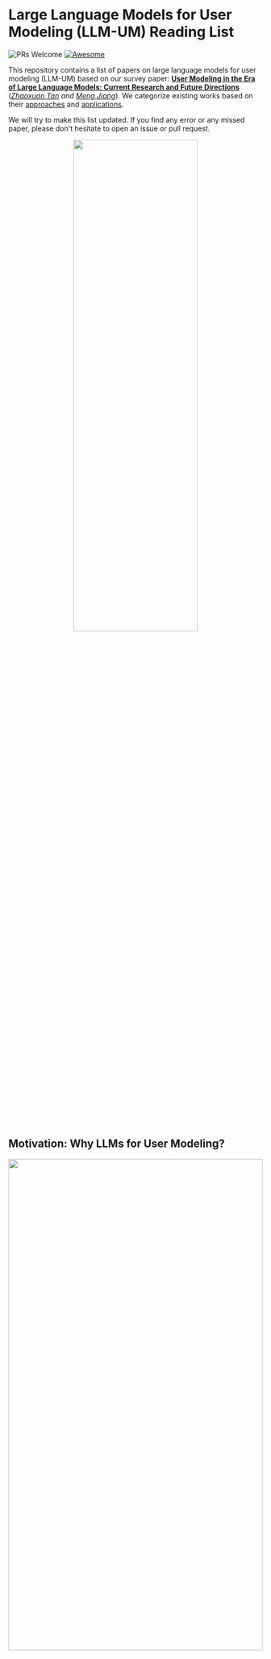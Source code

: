 
# Large Language Models for User Modeling (LLM-UM) Reading List
![PRs Welcome](https://img.shields.io/badge/PRs-Welcome-green)  [![Awesome](https://awesome.re/badge.svg)](https://awesome.re) 


This repository contains a list of papers on large language models for user modeling (LLM-UM) based on our survey paper: [**User Modeling in the Era of Large Language Models: Current Research and Future Directions**](https://arxiv.org/abs/2312.11518) (*[Zhaoxuan Tan](https://zhaoxuan.info/) and [Meng Jiang](http://www.meng-jiang.com/)*).
We categorize existing works based on their [approaches](#approaches-to-llm-um) and [applications](#applications-of-llm-um).

We will try to make this list updated. If you find any error or any missed paper, please don't hesitate to open an issue or pull request.

<div  align="center">    
<img src="./asset/intro.png" width="70%" height="50%">
</div>


## Motivation: Why LLMs for User Modeling?

<div  align="center">    
<img src="./asset/LLM-UM_Fig2.png" width="100%" height="50%">
</div>

LLMs have shown promising potential in modeling and comprehending user-generated content (UGC), as evidenced by various studies and examples. One area of focus is utilizing LLMs for recommendation purposes, where they can predict users' item-based interests based on their behavior history. User profiling is another domain where LLMs excel, summarizing users' characteristics and interests from their generated content and history. In the context of rating prediction, LLMs can leverage reasoning based on users' previous ratings to predict ratings for candidate items. Additionally, LLMs demonstrate the ability to understand user personality and recognize it based on UGC history. They also prove effective in detecting suspicious UGC, such as hate speech. These findings collectively illustrate the capabilities of LLMs in modeling, understanding, and reasoning UGC and user behavior, making them valuable tools for user-oriented applications.

## Approaches to LLM-UM

### LLMs as Predictors

<div  align="center">    
<img src="./asset/LLM-UM_Predictors.png" width="100%" height="70%">
</div>

#### Common Generative Reasoner

- **Recommendation as Instruction Following: A Large Language Model Empowered Recommendation Approach [[link]](https://arxiv.org/abs/2305.07001)**
    
    
- **Is ChatGPT a Good Recommender? A Preliminary Study [[link]](https://arxiv.org/abs/2304.10149)**
    
    
- **Zero-Shot Next-Item Recommendation using Large Pretrained Language Models [[link]](https://arxiv.org/abs/2304.03153)**
    
    
- **Large Language Models for User Interest Journeys [[link]](https://arxiv.org/abs/2305.15498)**
    
    
- **Large Language Models are Competitive Near Cold-start Recommenders for Language- and Item-based Preferences [[link]](https://arxiv.org/pdf/2307.14225.pdf)**
    
    
- **BookGPT: A General Framework for Book Recommendation Empowered by Large Language Model [[link]](https://arxiv.org/abs/2305.15673)**
    
    
- **Large Language Models are Zero-Shot Rankers for Recommender Systems [[link]](https://arxiv.org/abs/2305.08845)**
    
    
- **PALR: Personalization Aware LLMs for Recommendation [[link]](https://arxiv.org/abs/2305.07622)**
    
    
- **LaMP: When Large Language Models Meet Personalization [[link]](https://arxiv.org/pdf/2304.11406.pdf)**
    
    
- **Teach LLMs to Personalize -- An Approach inspired by Writing Education [[link]](https://arxiv.org/abs/2308.07968)**
    
    
- **A Preliminary Study of ChatGPT on News Recommendation: Personalization, Provider Fairness, Fake News [[link]](https://arxiv.org/abs/2306.10702)**
    
    
- **ReLLa: Retrieval-enhanced Large Language Models for Lifelong Sequential Behavior Comprehension in Recommendation [[link]](https://arxiv.org/pdf/2308.11131.pdf)**
    
    
- **Is ChatGPT a Good Personality Recognizer? A Preliminary Study [[link]](https://arxiv.org/abs/2307.03952)**

- **Can ChatGPT Assess Human Personalities? A General Evaluation Framework [[link]](https://arxiv.org/abs/2303.01248)**

- **Uncovering the Potential of ChatGPT for Discourse Analysis in Dialogue: An Empirical Study [[link]](https://arxiv.org/abs/2305.08391)**


- **Large language models can accurately predict searcher preferences [[link]](https://arxiv.org/abs/2309.10621)**
    
    
- **An External Stability Audit Framework to Test the Validity of Personality Prediction in AI Hiring [[link]](https://arxiv.org/abs/2201.09151)**
            
- **Multilevel Large Language Models for Everyone [[link]](https://arxiv.org/abs/2307.13221)**

- **Evaluating ChatGPT as a Recommender System: A Rigorous Approach [[link]](https://arxiv.org/abs/2309.03613)**

- **ChatGPT for Suicide Risk Assessment on Social Media: Quantitative Evaluation of Model Performance, Potentials and Limitations [[link]](https://arxiv.org/abs/2306.09390)**

- **Recommendation as Instruction Following: A Large Language Model Empowered Recommendation Approach [[link]](https://arxiv.org/abs/2305.07001)**


- **Generative Job Recommendations with Large Language Model [[link]](https://arxiv.org/abs/2307.02157)**

- **TALLRec: An Effective and Efficient Tuning Framework to Align Large Language Model with Recommendation [[link]](https://arxiv.org/abs/2305.00447)**

- **Exploring Large Language Model for Graph Data Understanding in Online Job Recommendations [[link]](https://arxiv.org/pdf/2307.05722.pdf)**
    
- **Automatic Personalized Impression Generation for PET Reports Using Large Language Models [[link]](https://arxiv.org/abs/2309.10066)**


- **ReLLa: Retrieval-enhanced Large Language Models for Lifelong Sequential Behavior Comprehension in Recommendation [[link]](https://arxiv.org/abs/2308.11131)**




#### Simulator/Agent
- **Leveraging Large Language Models in Conversational Recommender Systems [[link]](https://arxiv.org/abs/2305.07961)**
        
        
- **RecMind: Large Language Model Powered Agent For Recommendation [[link]](https://arxiv.org/abs/2308.14296)**
    
    
- **Recommender AI Agent: Integrating Large Language Models for Interactive Recommendations [[link]](https://arxiv.org/abs/2308.16505)**
    
    
- **When Large Language Model based Agent Meets User Behavior Analysis: A Novel User Simulation Paradigm [[link]](https://arxiv.org/abs/2306.02552)**
    
    
- **Unlocking the Potential of User Feedback: Leveraging Large Language Model as User Simulator to Enhance Dialogue System [[link]](https://arxiv.org/abs/2306.09821)**
    
    
- **Large Language Model as a User Simulator [[link]](https://arxiv.org/abs/2308.11534)**
    
    
- **Graph-ToolFormer: To Empower LLMs with Graph Reasoning Ability via Prompt Augmented by ChatGPT [[link]](https://arxiv.org/abs/2304.11116)**
    
    
- **Auto-GPT [[link]](https://github.com/Significant-Gravitas/Auto-GPT)**
    

- **A Study on the Performance of Generative Pre-trained Transformer (GPT) in Simulating Depressed Individuals on the Standardized Depressive Symptom Scale [[link]](https://arxiv.org/abs/2307.08576)**

- **Generative Agents: Interactive Simulacra of Human Behavior [[link]](https://arxiv.org/abs/2304.03442)**

- **PersonaLLM: Investigating the Ability of Large Language Models to Express Big Five Personality Traits [[link]](https://arxiv.org/abs/2305.02547)**

- **When Large Language Model based Agent Meets User Behavior Analysis: A Novel User Simulation Paradigm [[link]](https://arxiv.org/abs/2306.02552)**



#### Classifier/Detector

- **How would Stance Detection Techniques Evolve after the Launch of ChatGPT? [[link]](https://arxiv.org/abs/2212.14548)**
        
        
- **Ladder-of-Thought: Using Knowledge as Steps to Elevate Stance Detection [[link]](https://arxiv.org/abs/2308.16763)**

- **Leveraging Large Language Models for Topic Classification in the Domain of Public Affairs [[link]](https://arxiv.org/abs/2306.02864)**
    
    
- **Text Classification via Large Language Models [[link]](https://arxiv.org/abs/2305.08377)**
    
    
- **Navigating Prompt Complexity for Zero-Shot Classification: A Study of Large Language Models in Computational Social Science [[link]](https://arxiv.org/abs/2305.14310)**
    
    
- **Exploring Zero and Few-shot Techniques for Intent Classification [[link]](https://arxiv.org/pdf/2305.07157.pdf)**
    
    
- **Enabling Classifiers to Make Judgements Explicitly Aligned with Human Values [[link]](https://arxiv.org/pdf/2210.07652.pdf)**
- **Large Language Models in the Workplace: A Case Study on Prompt Engineering for Job Type Classification [[link]](https://arxiv.org/abs/2303.07142)**
    
    
- **How to use LLMs for Text Analysis [[link]](https://arxiv.org/abs/2307.13106)**
    
    
- **Stance Detection With Supervised, Zero-Shot, and Few-Shot Applications [[link]](https://arxiv.org/abs/2305.01723)**

- **TabLLM: Few-shot Classification of Tabular Data with Large Language Models [[link]](https://arxiv.org/abs/2210.10723)**
    
    
- **Read, Diagnose and Chat: Towards Explainable and Interactive LLMs-Augmented Depression Detection in Social Media [[link]](https://arxiv.org/abs/2305.05138)**
    
    
- **What do LLMs Know about Financial Markets? A Case Study on Reddit Market Sentiment Analysis [[link]](https://arxiv.org/pdf/2212.11311.pdf)**
    
    
- **Social bot detection in the age of ChatGPT: Challenges and opportunities [[link]](https://firstmonday.org/ojs/index.php/fm/article/view/13185)**
    
    
- **Exploring Self-Reinforcement for Improving Learnersourced Multiple-Choice Question Explanations with Large Language Models [[link]](https://arxiv.org/abs/2309.10444)**

- **Leveraging Large Language Models for Automated Dialogue Analysis [[link]](https://arxiv.org/abs/2309.06490)**
    
- **Evaluating the Efficacy of Supervised Learning vs Large Language Models for Identifying Cognitive Distortions and Suicidal Risks in Chinese Social Media [[link]](https://arxiv.org/abs/2309.03564)**
    
    
- **Clickbait Detection via Large Language Models [[link]](https://arxiv.org/abs/2306.09597)**

- **Fine-Tuning Llama 2 Large Language Models for Detecting Online Sexual Predatory Chats and Abusive Texts [[link]](https://arxiv.org/abs/2308.14683)**

- **Breaking the Bank with ChatGPT: Few-Shot Text Classification for Finance [[link]](https://arxiv.org/abs/2308.14634)**

- **SentimentGPT: Exploiting GPT for Advanced Sentiment Analysis and its Departure from Current Machine Learning [[link]](https://arxiv.org/abs/2307.10234)**

- **Detecting Hate Speech with GPT-3 [[link]](https://arxiv.org/abs/2103.12407)**

- **Can Large Language Models Transform Computational Social Science? [[link]](https://arxiv.org/abs/2305.03514)**

- **Balanced and Explainable Social Media Analysis for Public Health with Large Language Models [[link]](https://link.springer.com/chapter/10.1007/978-3-031-47843-7_6)**

- **Fighting Fire with Fire: Can ChatGPT Detect AI-generated Text? [[link]](https://arxiv.org/abs/2308.01284)**

#### Scoring Function

 - **Leveraging Large Language Models in Conversational Recommender Systems [[link]](https://arxiv.org/abs/2305.07961)**
            
- **Large Language Models for User Interest Journeys [[link]](https://arxiv.org/abs/2305.15498)**

- **Chat-REC: Towards Interactive and Explainable LLMs-Augmented Recommender System [[link]](https://arxiv.org/pdf/2303.14524.pdf)**
    
    
- **Do LLMs Understand User Preferences? Evaluating LLMs On User Rating Prediction [[pdf]](https://arxiv.org/abs/2305.06474)**
    
    
- **BookGPT: A General Framework for Book Recommendation Empowered by Large Language Model [[link]](https://arxiv.org/abs/2305.15673)**
    
    
- **Is ChatGPT a Good Recommender? A Preliminary Study [[link]](https://arxiv.org/abs/2304.10149)**
    
    
- **TALLRec: An Effective and Efficient Tuning Framework to Align Large Language Model with Recommendation [[link]](https://arxiv.org/abs/2305.00447)**
    
    
- **Uncovering ChatGPT's Capabilities in Recommender Systems [[link]](https://arxiv.org/abs/2305.02182)**
    
    
- **Graph-ToolFormer: To Empower LLMs with Graph Reasoning Ability via Prompt Augmented by ChatGPT [[link](https://arxiv.org/abs/2304.11116)]**
    
    
- **Towards Open-World Recommendation with Knowledge Augmentation from Large Language Models [[link]](https://arxiv.org/abs/2306.10933)**

- **Unlocking the Potential of User Feedback: Leveraging Large Language Model as User Simulator to Enhance Dialogue System [[link]](https://arxiv.org/abs/2306.09821)**
        
#### Explainer
- **Is ChatGPT a Good Recommender? A Preliminary Study [[link]](https://arxiv.org/abs/2304.10149)**
    
- **Chat-REC: Towards Interactive and Explainable LLMs-Augmented Recommender System [[link]](https://arxiv.org/abs/2303.14524)**
    
- **Teach LLMs to Personalize -- An Approach inspired by Writing Education [[link]](https://arxiv.org/abs/2308.07968)**
    
    
- **Personalised Language Modelling of Screen Characters Using Rich Metadata Annotations [[link]](https://www.notion.so/Explanations-as-Features-LLM-Based-Features-for-Text-Attributed-Graphs-c64f1bface554df1afd6bf3ee6738521?pvs=21)**
    
    
- **Temporal Data Meets LLM -- Explainable Financial Time Series Forecasting [[link]](https://arxiv.org/abs/2306.11025)**
    
    
- **Explaining Agent Behavior with Large Language Models [[link]](https://arxiv.org/abs/2309.10346)**
    
    
- **Balanced and Explainable Social Media Analysis for Public Health with Large Language Models [[link]](https://arxiv.org/abs/2309.05951)**
            
- **Generate Neural Template Explanations for Recommendation [[link]](https://dl.acm.org/doi/10.1145/3340531.3411992)**
- **Personalized Prompt Learning for Explainable Recommendation [[link]](https://arxiv.org/abs/2202.07371)**
    
    
- **Generating medically-accurate summaries of patient-provider dialogue: A multi-stage approach using large language models [[link]](https://arxiv.org/abs/2305.05982)**

- **Exploring Self-Reinforcement for Improving Learnersourced Multiple-Choice Question Explanations with Large Language Models [[link]](https://arxiv.org/abs/2309.10444)**

- **LLMs as Counterfactual Explanation Modules: Can ChatGPT Explain Black-box Text Classifiers? [[link]](https://arxiv.org/abs/2309.13340)**

- **Evaluating GPT-3 Generated Explanations for Hateful Content Moderation [[link]](https://arxiv.org/abs/2305.17680)**

- **Can Large Language Models Transform Computational Social Science? [[link]](https://arxiv.org/abs/2305.03514)**


#### Chatbot

- **Chat-REC: Towards Interactive and Explainable LLMs-Augmented Recommender System [[link]](https://arxiv.org/pdf/2303.14524.pdf)**
        
        
- **Sparks of Artificial General Recommender (AGR): Early Experiments with ChatGPT [[link]](https://arxiv.org/abs/2305.04518)**
    
    
- **Read, Diagnose and Chat: Towards Explainable and Interactive LLMs-Augmented Depression Detection in Social Media [[link]](https://arxiv.org/abs/2305.05138)**
    
    
- **PersonaLLM: Investigating the Ability of GPT-3.5 to Express Personality Traits and Gender Differences [[link]](https://arxiv.org/abs/2305.02547)**
    
    
- **Can LLMs be Good Financial Advisors?: An Initial Study in Personal Decision Making for Optimized Outcomes [[link]](https://arxiv.org/abs/2307.07422)**
    
    
- **ChatGPT as your Personal Data Scientist [[link]](https://arxiv.org/pdf/2305.13657.pdf)**
    
    
- **CharacterChat: Learning towards Conversational AI with Personalized Social Support [[link]](https://arxiv.org/abs/2308.10278)**
    
    
- **Building Emotional Support Chatbots in the Era of LLMs [[link]](https://arxiv.org/abs/2308.11584)**
    
    
- **Large Language Models as Zero-Shot Conversational Recommenders [[link]](https://arxiv.org/abs/2308.10053)**
    
    
- **Building a Role Specified Open-Domain Dialogue System Leveraging Large-Scale Language Models [[link]](https://arxiv.org/abs/2205.00176)**

- **ChatDoctor: A Medical Chat Model Fine-Tuned on a Large Language Model Meta-AI (LLaMA) Using Medical Domain Knowledge [[link]](https://arxiv.org/abs/2303.14070)**

- **LLM-empowered Chatbots for Psychiatrist and Patient Simulation: Application and Evaluation [[link]](https://arxiv.org/abs/2305.13614)**

- **Generative Recommendation: Towards Next-generation Recommender Paradigm [[link]](https://arxiv.org/abs/2304.03516)**

### LLMs as Enhancer

#### Profiler
- **GENRE - A First Look at LLM-Powered Generative News Recommendation [[link]](https://arxiv.org/abs/2305.06566)**
    
    
- **ONCE: Boosting Content-based Recommendation with Both Open- and Closed-source Large Language Models [[link]](https://arxiv.org/abs/2305.06566)**
    
    
- **Heterogeneous Knowledge Fusion: A Novel Approach for Personalized Recommendation via LLM [[link]](https://arxiv.org/pdf/2308.03333.pdf)**
    
    
- **PALR: Personalization Aware LLMs for Recommendation [[link]](https://arxiv.org/abs/2305.07622)**
    
    
- **Towards Open-World Recommendation with Knowledge Augmentation from Large Language Models [[link]](https://arxiv.org/pdf/2306.10933.pdf)**
    
    
- **Enhancing Job Recommendation through LLM-based Generative Adversarial Networks [[link]](https://arxiv.org/abs/2307.10747)**

- **Heterogeneous Knowledge Fusion: A Novel Approach for Personalized Recommendation via LLM [[link]](https://arxiv.org/abs/2308.03333)**

- **Generative Job Recommendations with Large Language Model [[link]](https://arxiv.org/abs/2307.02157)**

- **Zero-Shot Next-Item Recommendation using Large Pretrained Language Models [[link]](https://arxiv.org/abs/2304.03153)**


#### Feature Encoder

<div  align="center">    
<img src="./asset/LLM-UM_Enhancers.png" width="100%" height="70%">
</div>

- **Are GPT Embeddings Useful for Ads and Recommendation? [[link]](https://dl.acm.org/doi/abs/10.1007/978-3-031-40292-0_13)**
        
        
- **LKPNR: LLM and KG for Personalized News Recommendation Framework [[link]](https://arxiv.org/abs/2308.12028)**
        
        
- **Exploring the Upper Limits of Text-Based Collaborative Filtering Using Large Language Models: Discoveries and Insights [[link]](https://arxiv.org/abs/2305.11700)**
                
- **LLM4Jobs: Unsupervised occupation extraction and standardization leveraging Large Language Models [[link]](https://arxiv.org/abs/2309.09708)**
                
- **Prompt Tuning Large Language Models on Personalized Aspect Extraction for Recommendations [[link]](https://arxiv.org/pdf/2306.01475.pdf)**

- **SentimentGPT: Exploiting GPT for Advanced Sentiment Analysis and its Departure from Current Machine Learning [[link]](https://arxiv.org/abs/2307.10234)**

- **Towards Open-World Recommendation with Knowledge Augmentation from Large Language Models [[link]](https://arxiv.org/abs/2306.10933)**



#### Knowledge Augmenter

- **Are GPT Embeddings Useful for Ads and Recommendation? [[link]](https://dl.acm.org/doi/abs/10.1007/978-3-031-40292-0_13)**
        
        
- **Heterogeneous Knowledge Fusion: A Novel Approach for Personalized Recommendation via LLM [[link]](https://arxiv.org/pdf/2308.03333.pdf)**
    
    
- **Large Language Model Augmented Narrative Driven Recommendations [[link]](https://arxiv.org/abs/2306.02250)**
    
    
- **Towards Open-World Recommendation with Knowledge Augmentation from Large Language Models [[link]](https://arxiv.org/pdf/2306.10933.pdf)**
    
    
- **Heterogeneous Knowledge Fusion: A Novel Approach for Personalized Recommendation via LLM [[link]](https://arxiv.org/pdf/2308.03333.pdf)**
    
    
- **GPT4Rec: A Generative Framework for Personalized Recommendation and User Interests Interpretation [[link]](https://arxiv.org/pdf/2304.03879.pdf)**
    
    
- **AugESC: Dialogue Augmentation with Large Language Models for Emotional Support Conversation [[link]](https://arxiv.org/abs/2202.13047)**
    
    
- **LLM-Rec: Personalized Recommendation via Prompting Large Language Models [[link]](https://arxiv.org/abs/2307.15780)**
    
    
- **LLM Based Generation of Item-Description for Recommendation System [[link]](https://dl.acm.org/doi/pdf/10.1145/3604915.3610647)**

- **Prompt Tuning Large Language Models on Personalized Aspect Extraction for Recommendations [[link]](https://arxiv.org/abs/2306.01475)**

- **ChatGPT as Data Augmentation for Compositional Generalization: A Case Study in Open Intent Detection [[link]](https://arxiv.org/abs/2308.13517)**

- **PULSAR: Pre-training with Extracted Healthcare Terms for Summarising Patients' Problems and Data Augmentation with Black-box Large Language Models [[link]](https://arxiv.org/abs/2306.02754)**

- **PULSAR at MEDIQA-Sum 2023: Large Language Models Augmented by Synthetic Dialogue Convert Patient Dialogues to Medical Records [[link]](https://arxiv.org/abs/2307.02006)**

- **Enhancing social network hate detection using back translation and GPT-3 augmentations during training and test-time [[link]](https://www.sciencedirect.com/science/article/pii/S1566253523002038)**

- **Roll Up Your Sleeves: Working with a Collaborative and Engaging Task-Oriented Dialogue System [[link]](https://arxiv.org/abs/2307.16081)**

- **Large Language Models for Healthcare Data Augmentation: An Example on Patient-Trial Matching [[link]](https://arxiv.org/abs/2303.16756)**


#### Data Generator

- **Enabling Classifiers to Make Judgements Explicitly Aligned with Human Values [[link]](https://arxiv.org/pdf/2210.07652.pdf)**
    
    
- **Generating Efficient Training Data via LLM-based Attribute Manipulation [[link]](https://arxiv.org/pdf/2307.07099.pdf)**
    
    
- **Language Models are Realistic Tabular Data Generators [[link]](https://arxiv.org/abs/2210.06280)**
    
    
- **Does Synthetic Data Generation of LLMs Help Clinical Text Mining? [[link]](https://arxiv.org/abs/2303.04360)**
    
    
- **Prompt2Model: Generating Deployable Models from Natural Language Instructions [[link]](https://arxiv.org/abs/2308.12261)**
    
    
- **Fabricator: An Open Source Toolkit for Generating Labeled Training Data with Teacher LLMs [[link]](https://arxiv.org/abs/2309.09582)**
    
    
- **Building Emotional Support Chatbots in the Era of LLMs [[link]](https://arxiv.org/pdf/2308.11584.pdf)**
    
    
- **UMASS_BioNLP at MEDIQA-Chat 2023: Can LLMs generate high-quality synthetic note-oriented doctor-patient conversations? [[link]](https://arxiv.org/abs/2306.16931)**
    
    
- **ChatGPT as Data Augmentation for Compositional Generalization: A Case Study in Open Intent Detection [[link]](https://arxiv.org/abs/2308.13517)**
    
    
- **PULSAR at MEDIQA-Sum 2023: Large Language Models Augmented by Synthetic Dialogue Convert Patient Dialogues to Medical Records [[link]](https://arxiv.org/pdf/2307.02006.pdf)**
    
    
- **LLM4Jobs: Unsupervised occupation extraction and standardization leveraging Large Language Models [[link]](https://arxiv.org/abs/2309.09708)**
    
    
- **Fake News Detectors are Biased against Texts Generated by Large Language Models [[link]](https://arxiv.org/abs/2309.08674)**

- **Generating Faithful Synthetic Data with Large Language Models: A Case Study in Computational Social Science [[link]](https://arxiv.org/abs/2305.15041)**

- **Exploring the Potential of AI-Generated Synthetic Datasets: A Case Study on Telematics Data with ChatGPT [[link]](https://arxiv.org/abs/2306.13700)**

- **PULSAR: Pre-training with Extracted Healthcare Terms for Summarising Patients' Problems and Data Augmentation with Black-box Large Language Models [[link]](https://arxiv.org/abs/2306.02754)**

- **Detecting Misinformation with LLM-Predicted Credibility Signals and Weak Supervision [[link]](https://arxiv.org/abs/2309.07601)**

- **What do LLMs Know about Financial Markets? A Case Study on Reddit Market Sentiment Analysis [[link]](https://arxiv.org/abs/2212.11311)**

- **Enhancing Pipeline-Based Conversational Agents with Large Language Models [[link]](https://arxiv.org/abs/2309.03748)**

- **Can LLM-Generated Misinformation Be Detected? [[link]](https://arxiv.org/abs/2309.13788)**

- **CoCo: Coherence-Enhanced Machine-Generated Text Detection Under Data Limitation With Contrastive Learning [[link]](https://arxiv.org/abs/2212.10341)**

- **GPT Paternity Test: GPT Generated Text Detection with GPT Genetic Inheritance [[link]](https://arxiv.org/abs/2305.12519)**

- **RefGPT: Dialogue Generation of GPT, by GPT, and for GPT [[link]](https://arxiv.org/abs/2305.14994)**


<div  align="center">    
<img src="./asset/LLM-UM_controller_evaluator.png" width="100%" height="70%">
</div>


### LLMs as Controllers

- **HuggingGPT: Solving AI Tasks with ChatGPT and its Friends in Hugging Face [[link]](https://arxiv.org/abs/2303.17580)**

- **Leveraging Large Language Models in Conversational Recommender Systems [[link]](https://arxiv.org/abs/2305.07961)**
    
- **Chat-REC: Towards Interactive and Explainable LLMs-Augmented Recommender System [[link]](https://arxiv.org/pdf/2303.14524.pdf)**
    
- **Enhancing Pipeline-Based Conversational Agents with Large Language Models [[link]](https://arxiv.org/abs/2309.03748)**
    
- **LLM4Jobs: Unsupervised occupation extraction and standardization leveraging Large Language Models [[link]](https://arxiv.org/abs/2309.09708)**
    
    
### LLMs as Evaluators    
    
- **Approximating Online Human Evaluation of Social Chatbots with Prompting [[link]](https://arxiv.org/abs/2304.05253)**
- **Rethinking the Evaluation for Conversational Recommendation in the Era of Large Language Models [[link]](https://arxiv.org/abs/2305.13112)**
        
- **Uncovering the Potential of ChatGPT for Discourse Analysis in Dialogue: An Empirical Study [[link]](https://arxiv.org/abs/2305.08391)**


- **Understanding the Effectiveness of Very Large Language Models on Dialog Evaluation [[link]](https://arxiv.org/abs/2301.12004)**

- **Judging LLM-as-a-judge with MT-Bench and Chatbot Arena [[link]](https://arxiv.org/abs/2306.05685)**

- **LLM-Eval: Unified Multi-Dimensional Automatic Evaluation for Open-Domain Conversations with Large Language Models [[link]](https://arxiv.org/abs/2305.13711)**

- **Towards Automated Generation and Evaluation of Questions in Educational Domains [[link]](https://www.cs.cmu.edu/~hn1/papers/EDM2022_TowardsAutomated.pdf)**

- **Generative Job Recommendations with Large Language Model [[link]](https://arxiv.org/abs/2307.02157)**

## Applications of LLM-UM

### Personalization
#### User Profiling

- **How would Stance Detection Techniques Evolve after the Launch of ChatGPT? [[link]](https://arxiv.org/abs/2212.14548)**

- **Ladder-of-Thought: Using Knowledge as Steps to Elevate Stance Detection [[link]](https://arxiv.org/abs/2308.16763)**

- **Navigating Prompt Complexity for Zero-Shot Classification: A Study of Large Language Models in Computational Social Science [[link]](https://arxiv.org/abs/2305.14310)**

- **Can Large Language Models Transform Computational Social Science? [[link]](https://arxiv.org/abs/2305.03514)**

- **SentimentGPT: Exploiting GPT for Advanced Sentiment Analysis and its Departure from Current Machine Learning [[link]](https://arxiv.org/abs/2307.10234)**

- **Large Language Models Can Be Used to Estimate the Latent Positions of Politicians [[link]](https://arxiv.org/abs/2303.12057)**

- **Can ChatGPT Assess Human Personalities? A General Evaluation Framework [[link]](https://arxiv.org/abs/2303.01248)**

- **Is ChatGPT a Good Personality Recognizer? A Preliminary Study [[link]](https://arxiv.org/abs/2307.03952)**

- **Large Language Models for User Interest Journeys [[link]](https://arxiv.org/abs/2305.15498)**


#### Personalized Recommendation

*Top-k Recommendation*

- **Uncovering ChatGPT's Capabilities in Recommender Systems [[link]](https://arxiv.org/abs/2305.02182)**

- **Enhancing Job Recommendation through LLM-based Generative Adversarial Networks [[link]](https://arxiv.org/abs/2307.10747)**

- **Large Language Models are Zero-Shot Rankers for Recommender Systems [[link]](https://arxiv.org/abs/2305.08845)**

- **Is ChatGPT a Good Recommender? A Preliminary Study [[link]](https://arxiv.org/abs/2304.10149)**

- **ONCE: Boosting Content-based Recommendation with Both Open- and Closed-source Large Language Models [[link]](https://arxiv.org/abs/2305.06566)**

- **Rethinking the Evaluation for Conversational Recommendation in the Era of Large Language Models [[link]](https://arxiv.org/abs/2305.13112)**

- **Is ChatGPT Fair for Recommendation? Evaluating Fairness in Large Language Model Recommendation [[link]](https://arxiv.org/abs/2305.07609)**


- **Recommendation as Instruction Following: A Large Language Model Empowered Recommendation Approach [[link]](https://arxiv.org/abs/2305.07001)**

- **PALR: Personalization Aware LLMs for Recommendation [[link]](https://arxiv.org/abs/2305.07622)**

- **GenRec: Large Language Model for Generative Recommendation [[link]](https://arxiv.org/abs/2307.00457)**

- **Generative Job Recommendations with Large Language Model [[link]](https://arxiv.org/abs/2307.02157)**

*Rating Prediction*

- **BookGPT: A General Framework for Book Recommendation Empowered by Large Language Model [[link]](https://arxiv.org/abs/2305.15673)**

- **Uncovering ChatGPT's Capabilities in Recommender Systems [[link]](https://arxiv.org/abs/2305.02182)**

- **Towards Open-World Recommendation with Knowledge Augmentation from Large Language Models [[link]](https://arxiv.org/abs/2306.10933)**

- **Do LLMs Understand User Preferences? Evaluating LLMs On User Rating Prediction [[link]](https://arxiv.org/abs/2305.06474)**

- **TALLRec: An Effective and Efficient Tuning Framework to Align Large Language Model with Recommendation [[link]](https://arxiv.org/abs/2305.00447)**

- **Exploring Large Language Model for Graph Data Understanding in Online Job Recommendations [[link]](https://arxiv.org/abs/2307.05722)**

- **Graph-ToolFormer: To Empower LLMs with Graph Reasoning Ability via Prompt Augmented by ChatGPT [[link]](https://arxiv.org/abs/2304.11116)**

*Conversational Recommendation*

- **Chat-REC: Towards Interactive and Explainable LLMs-Augmented Recommender System [[link]](https://arxiv.org/abs/2303.14524)**

- **Generative Recommendation: Towards Next-generation Recommender Paradigm [[link]](https://arxiv.org/abs/2304.03516)**

- **Sparks of Artificial General Recommender (AGR): Early Experiments with ChatGPT [[link]](https://arxiv.org/abs/2305.04518)**


#### Persoanlized Assistance

- **Is ChatGPT the Ultimate Programming Assistant -- How far is it? [[link]](https://arxiv.org/abs/2304.11938)**

- **Roll Up Your Sleeves: Working with a Collaborative and Engaging Task-Oriented Dialogue System [[link]](https://arxiv.org/abs/2307.16081)**

- **LaMP: When Large Language Models Meet Personalization [[link]](https://arxiv.org/abs/2304.11406)**

- **DISC-LawLLM: Fine-tuning Large Language Models for Intelligent Legal Services [[link]](https://arxiv.org/abs/2309.11325)**

- **FinGPT: Democratizing Internet-scale Data for Financial Large Language Models [[link]](https://arxiv.org/abs/2307.10485)**

- **Creativity Support in the Age of Large Language Models: An Empirical Study Involving Emerging Writers [[link]](https://arxiv.org/abs/2309.12570)**


#### Personalized Dialogue System

- **Are LLMs All You Need for Task-Oriented Dialogue? [[link]](https://arxiv.org/abs/2304.06556v2)**

- **DiagGPT: An LLM-based Chatbot with Automatic Topic Management for Task-Oriented Dialogue [[link]](https://arxiv.org/abs/2308.08043)**

- **A Personalized Dialogue Generator with Implicit User Persona Detection [[link]](https://arxiv.org/abs/2204.07372)**

- **RefGPT: Dialogue Generation of GPT, by GPT, and for GPT [[link]](https://arxiv.org/abs/2305.14994)**


#### Personalized Education

- **"With Great Power Comes Great Responsibility!": Student and Instructor Perspectives on the influence of LLMs on Undergraduate Engineering Education [[link]](https://arxiv.org/abs/2309.10694)**


- **Practical and Ethical Challenges of Large Language Models in Education: A Systematic Scoping Review [[link]](https://arxiv.org/abs/2303.13379)**

- **What Should Data Science Education Do with Large Language Models? [[link]](https://arxiv.org/abs/2307.02792)**

- **Developing Effective Educational Chatbots with ChatGPT prompts: Insights from Preliminary Tests in a Case Study on Social Media Literacy (with appendix) [[link]](https://arxiv.org/abs/2306.10645)**

- **EduChat: A Large-Scale Language Model-based Chatbot System for Intelligent Education [[link]](https://arxiv.org/abs/2308.02773)**

- **Performance of ChatGPT on USMLE: Unlocking the Potential of Large Language Models for AI-Assisted Medical Education [[link]](https://arxiv.org/abs/2307.00112)**

- **How Useful are Educational Questions Generated by Large Language Models? [[link]](https://arxiv.org/abs/2304.06638)**

- **Are Large Language Models Fit For Guided Reading? [[link]](https://arxiv.org/abs/2305.10645)**

- **Generative AI for Programming Education: Benchmarking ChatGPT, GPT-4, and Human Tutors [[link]](https://arxiv.org/abs/2306.17156)**


#### Personalized Healthcare

- **Large Language Models are Few-Shot Health Learners [[link]](https://arxiv.org/abs/2305.15525)**
         
- **Are Large Language Models Ready for Healthcare? A Comparative Study on Clinical Language Understanding [[link]](https://arxiv.org/abs/2304.05368)**

- **Multimodal LLMs for health grounded in individual-specific data [[link]](https://arxiv.org/abs/2307.09018)**

- **PharmacyGPT: The AI Pharmacist [[link]](https://arxiv.org/abs/2307.10432)**

- **The Potential and Pitfalls of using a Large Language Model such as ChatGPT or GPT-4 as a Clinical Assistant [[link]](https://arxiv.org/abs/2307.08152)**

- **Zhongjing: Enhancing the Chinese Medical Capabilities of Large Language Model through Expert Feedback and Real-world Multi-turn Dialogue [[link]](https://arxiv.org/abs/2308.03549)**

- **ChatGPT for Suicide Risk Assessment on Social Media: Quantitative Evaluation of Model Performance, Potentials and Limitations [[link]](https://arxiv.org/abs/2306.09390)**

- **Supervised Learning and Large Language Model Benchmarks on Mental Health Datasets: Cognitive Distortions and Suicidal Risks in Chinese Social Media [[link]](https://arxiv.org/abs/2309.03564)**

- **UMASS_BioNLP at MEDIQA-Chat 2023: Can LLMs generate high-quality synthetic note-oriented doctor-patient conversations? [[link]](https://arxiv.org/abs/2306.16931)**

- **LLM-empowered Chatbots for Psychiatrist and Patient Simulation: Application and Evaluation [[link]](https://arxiv.org/abs/2305.13614)**

- **Enhancing Psychological Counseling with Large Language Model: A Multifaceted Decision-Support System for Non-Professionals [[link]](https://arxiv.org/abs/2308.15192)**

- **Mental-LLM: Leveraging Large Language Models for Mental Health Prediction via Online Text Data [[link]](https://arxiv.org/abs/2307.14385)**

- **Psy-LLM: Scaling up Global Mental Health Psychological Services with AI-based Large Language Models [[link]](https://arxiv.org/abs/2307.11991)**

- **Large Language Models Can Infer Psychological Dispositions of Social Media Users [[link]](https://arxiv.org/abs/2309.08631)**


### Suspiciousness Detection

#### Fraud Detection

- **Clickbait Detection via Large Language Models [[link]](https://arxiv.org/abs/2306.09597)**

- **Anatomy of an AI-powered malicious social botnet [[link]](https://arxiv.org/abs/2307.16336)**

- **Spam-T5: Benchmarking Large Language Models for Few-Shot Email Spam Detection [[link]](https://arxiv.org/abs/2304.01238)**

- **The Looming Threat of Fake and LLM-generated LinkedIn Profiles: Challenges and Opportunities for Detection and Prevention [[link]](https://arxiv.org/abs/2307.11864)**

- **Catch Me If You Can: Identifying Fraudulent Physician Reviews with Large Language Models Using Generative Pre-Trained Transformers [[link]](https://arxiv.org/abs/2304.09948)**

- **Explaining tree model decisions in natural language for network
intrusion detection [[link]](https://arxiv.org/abs/2304.09948)**


#### Discrimination Detection

- **Detecting Hate Speech with GPT-3 [[link]](https://arxiv.org/abs/2103.12407)**

- **Enhancing social network hate detection using back translation and GPT-3 augmentations during training and test-time [[link]](https://www.sciencedirect.com/science/article/pii/S1566253523002038)**

- **Respectful or Toxic? Using Zero-Shot Learning with Language Models to Detect Hate Speech [[link]](https://aclanthology.org/2023.woah-1.6/)**

- **Evaluating ChatGPT's Performance for Multilingual and Emoji-based Hate Speech Detection [[link]](https://arxiv.org/abs/2305.13276)**

- **Evaluating GPT-3 Generated Explanations for Hateful Content Moderation [[link]](https://arxiv.org/abs/2305.17680)**


#### Misinformation Detection

- **Can LLM-Generated Misinformation Be Detected? [[link]](https://arxiv.org/abs/2309.13788)**

- **Analysis of Disinformation and Fake News Detection Using Fine-Tuned Large Language Model [[link]](https://arxiv.org/abs/2309.04704)**

- **Large language models can rate news outlet credibility [[link]](https://arxiv.org/abs/2304.00228)**

- **On the Risk of Misinformation Pollution with Large Language Models [[link]](https://arxiv.org/abs/2305.13661)**

- **Detecting Misinformation with LLM-Predicted Credibility Signals and Weak Supervision [[link]](https://arxiv.org/abs/2309.07601)**

- **Fake News Detectors are Biased against Texts Generated by Large Language Models [[link]](https://arxiv.org/abs/2309.08674)**

- **Harnessing the Power of ChatGPT in Fake News: An In-Depth Exploration in Generation, Detection and Explanation [[link]](https://arxiv.org/abs/2310.05046)**

#### LLM-Generated Text Detection

- **Detecting ChatGPT: A Survey of the State of Detecting ChatGPT-Generated Text [[link]](https://arxiv.org/abs/2309.07689)**

- **Large Language Models can be Guided to Evade AI-Generated Text Detection [[link]](https://arxiv.org/abs/2305.10847)**

- **To ChatGPT, or not to ChatGPT: That is the question! [[link]](https://arxiv.org/abs/2304.01487)**

- **The Science of Detecting LLM-Generated Texts [[link]](https://arxiv.org/abs/2303.07205)**

- **Will ChatGPT get you caught? Rethinking of Plagiarism Detection [[link]](https://arxiv.org/abs/2302.04335)**

- **How Large Language Models are Transforming Machine-Paraphrased Plagiarism [[link]](https://arxiv.org/abs/2210.03568)**

- **Evade ChatGPT Detectors via A Single Space [[link]](https://arxiv.org/abs/2307.02599)**

- **GPT Paternity Test: GPT Generated Text Detection with GPT Genetic Inheritance [[link]](https://arxiv.org/abs/2305.12519)**

- **Is ChatGPT Involved in Texts? Measure the Polish Ratio to Detect ChatGPT-Generated Text [[link]](https://arxiv.org/abs/2307.11380)**

- **Detecting llm-generated text in computing education: A
comparative study for chatgpt cases [[link]](https://arxiv.org/abs/2307.11380)**

- **CoCo: Coherence-Enhanced Machine-Generated Text Detection Under Data Limitation With Contrastive Learning [[link]](https://arxiv.org/abs/2212.10341)**


- **Fighting Fire with Fire: Can ChatGPT Detect AI-generated Text? [[link]](https://arxiv.org/abs/2308.01284)**

## Contributing

🧐 Contributions to this repository are welcome!

If you have come across relevant resources, feel free to open an issue or submit a pull request.

```
- **paper_name [[link]](paper_link)**
```


## Citation
**If you find this repository helpful for your work, please kindly cite our paper.**

```
@article{tan2023user,
  title={User Modeling in the Era of Large Language Models: Current Research and Future Directions},
  author={Tan, Zhaoxuan and Jiang, Meng},
  journal={IEEE Data Engineering Bulletin},
  year={2023}
}
```




## Acknowledgement

This page is contributed by [Zhaoxuan Tan](https://zhaoxuan.info/) (ztan3@nd.edu) and [Meng Jiang](http://www.meng-jiang.com/) (mjiang2@nd.edu).
